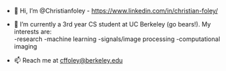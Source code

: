 - 👋 Hi, I’m @Christianfoley - https://www.linkedin.com/in/christian-foley/
- 👀 I’m currently a 3rd year CS student at UC Berkeley (go bears!). My interests are: <br>
          -research
          -machine learning
          -signals/image processing
          -computational imaging

- 📫 Reach me at cffoley@berkeley.edu

